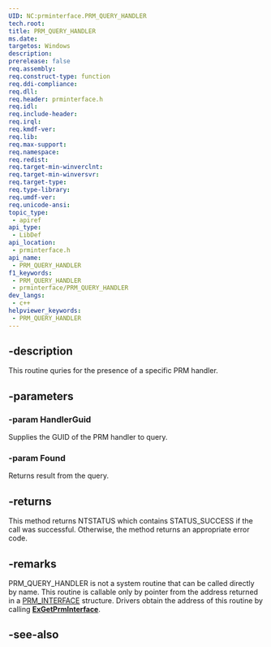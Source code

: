 ```yaml
---
UID: NC:prminterface.PRM_QUERY_HANDLER
tech.root: 
title: PRM_QUERY_HANDLER
ms.date: 
targetos: Windows
description: 
prerelease: false
req.assembly: 
req.construct-type: function
req.ddi-compliance: 
req.dll: 
req.header: prminterface.h
req.idl: 
req.include-header: 
req.irql: 
req.kmdf-ver: 
req.lib: 
req.max-support: 
req.namespace: 
req.redist: 
req.target-min-winverclnt: 
req.target-min-winversvr: 
req.target-type: 
req.type-library: 
req.umdf-ver: 
req.unicode-ansi: 
topic_type:
 - apiref
api_type:
 - LibDef
api_location:
 - prminterface.h
api_name:
 - PRM_QUERY_HANDLER
f1_keywords:
 - PRM_QUERY_HANDLER
 - prminterface/PRM_QUERY_HANDLER
dev_langs:
 - c++
helpviewer_keywords:
 - PRM_QUERY_HANDLER
---
```


## -description

This routine quries for the presence of a specific PRM handler.

## -parameters

### -param HandlerGuid

Supplies the GUID of the PRM handler to query.

### -param Found

Returns result from the query.

## -returns

This method returns NTSTATUS which contains STATUS_SUCCESS if the call was successful. Otherwise, the method returns an appropriate error code.

## -remarks

PRM_QUERY_HANDLER is not a system routine that can be called directly by name. This routine is callable only by pointer from the address returned in a [PRM_INTERFACE](./ns-prminterface-prm_interface.md) structure. Drivers obtain the address of this routine by calling [**ExGetPrmInterface**](./nf-prminterface-exgetprminterface.md).

## -see-also

